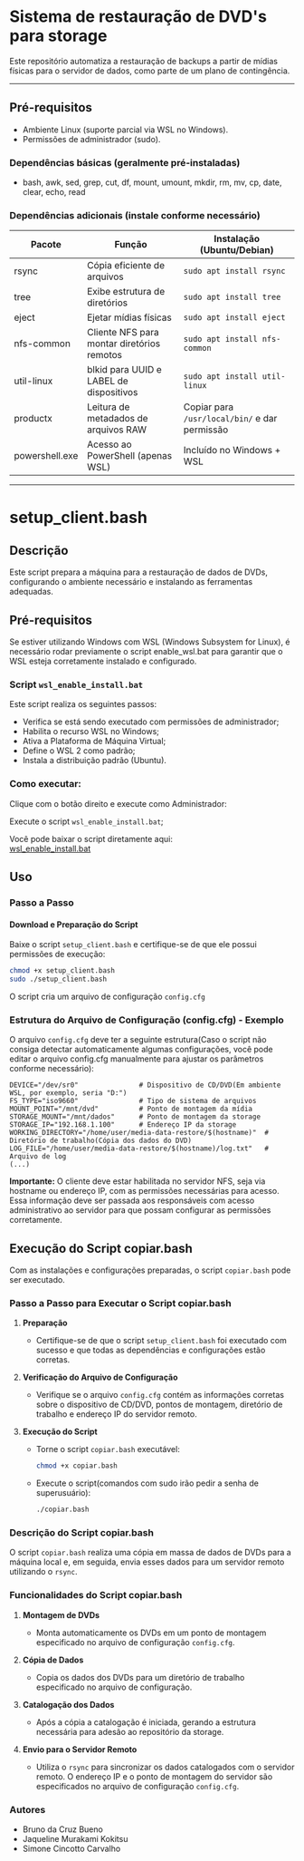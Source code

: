# Sistema de restauração de DVD's para storage

Este repositório automatiza a restauração de backups a partir de mídias físicas para o servidor de dados, como parte de um plano de contingência.

---

## Pré-requisitos

- Ambiente Linux (suporte parcial via WSL no Windows).
- Permissões de administrador (sudo).

### Dependências básicas (geralmente pré-instaladas)

- bash, awk, sed, grep, cut, df, mount, umount, mkdir, rm, mv, cp, date, clear, echo, read

### Dependências adicionais (instale conforme necessário)

| Pacote       | Função                                    | Instalação (Ubuntu/Debian)           |
|--------------|------------------------------------------|-------------------------------------|
| rsync        | Cópia eficiente de arquivos               | `sudo apt install rsync`             |
| tree         | Exibe estrutura de diretórios             | `sudo apt install tree`              |
| eject        | Ejetar mídias físicas                      | `sudo apt install eject`             |
| nfs-common   | Cliente NFS para montar diretórios remotos| `sudo apt install nfs-common`        |
| util-linux   | blkid para UUID e LABEL de dispositivos   | `sudo apt install util-linux`        |
| productx     | Leitura de metadados de arquivos RAW      | Copiar para `/usr/local/bin/` e dar permissão |
| powershell.exe | Acesso ao PowerShell (apenas WSL)        | Incluído no Windows + WSL            |

---

# setup_client.bash

## Descrição

Este script prepara a máquina para a restauração de dados de DVDs, configurando o ambiente necessário e instalando as ferramentas adequadas.

## Pré-requisitos

Se estiver utilizando Windows com WSL (Windows Subsystem for Linux), é necessário rodar previamente o script enable_wsl.bat para garantir que o WSL esteja corretamente instalado e configurado.

### Script `wsl_enable_install.bat`
Este script realiza os seguintes passos:

- Verifica se está sendo executado com permissões de administrador;
- Habilita o recurso WSL no Windows;
- Ativa a Plataforma de Máquina Virtual;
- Define o WSL 2 como padrão;
- Instala a distribuição padrão (Ubuntu).

### Como executar:

Clique com o botão direito e execute como Administrador:

Execute o script `wsl_enable_install.bat`;

Você pode baixar o script diretamente aqui:  
[wsl_enable_install.bat](./wsl_enable_install.bat)

## Uso

### Passo a Passo

#### Download e Preparação do Script

Baixe o script `setup_client.bash` e certifique-se de que ele possui permissões de execução:

```bash
chmod +x setup_client.bash
sudo ./setup_client.bash
```
O script cria um arquivo de configuração `config.cfg`

### Estrutura do Arquivo de Configuração (config.cfg) - Exemplo

O arquivo `config.cfg` deve ter a seguinte estrutura(Caso o script não consiga detectar automaticamente algumas configurações, você pode editar o arquivo config.cfg manualmente para ajustar os parâmetros conforme necessário):

```plaintext
DEVICE="/dev/sr0"               # Dispositivo de CD/DVD(Em ambiente WSL, por exemplo, seria "D:")
FS_TYPE="iso9660"               # Tipo de sistema de arquivos
MOUNT_POINT="/mnt/dvd"          # Ponto de montagem da mídia
STORAGE_MOUNT="/mnt/dados"      # Ponto de montagem da storage
STORAGE_IP="192.168.1.100"      # Endereço IP da storage
WORKING_DIRECTORY="/home/user/media-data-restore/$(hostname)"  # Diretório de trabalho(Cópia dos dados do DVD)
LOG_FILE="/home/user/media-data-restore/$(hostname)/log.txt"   # Arquivo de log
(...)
```

**Importante:** O cliente deve estar habilitada no servidor NFS, seja via hostname ou endereço IP, com as permissões necessárias para acesso.
Essa informação deve ser passada aos responsáveis com acesso administrativo ao servidor para que possam configurar as permissões corretamente.

## Execução do Script copiar.bash

Com as instalações e configurações preparadas, o script `copiar.bash` pode ser executado.

### Passo a Passo para Executar o Script copiar.bash

1. **Preparação**
   - Certifique-se de que o script `setup_client.bash` foi executado com sucesso e que todas as dependências e configurações estão corretas.

2. **Verificação do Arquivo de Configuração**
   - Verifique se o arquivo `config.cfg` contém as informações corretas sobre o dispositivo de CD/DVD, pontos de montagem, diretório de trabalho e endereço IP do servidor remoto.

3. **Execução do Script**

   - Torne o script `copiar.bash` executável:

     ```bash
     chmod +x copiar.bash
     ```

   - Execute o script(comandos com sudo irão pedir a senha de superusuário):

     ```bash
     ./copiar.bash
     ```



### Descrição do Script copiar.bash

O script `copiar.bash` realiza uma cópia em massa de dados de DVDs para a máquina local e, em seguida, envia esses dados para um servidor remoto utilizando o `rsync`.

### Funcionalidades do Script copiar.bash

1. **Montagem de DVDs**
   - Monta automaticamente os DVDs em um ponto de montagem especificado no arquivo de configuração `config.cfg`.

2. **Cópia de Dados**
   - Copia os dados dos DVDs para um diretório de trabalho especificado no arquivo de configuração.

3. **Catalogação dos Dados**
   - Após a cópia a catalogação é iniciada, gerando a estrutura necessária para adesão ao repositório da storage.

4. **Envio para o Servidor Remoto**
   - Utiliza o `rsync` para sincronizar os dados catalogados com o servidor remoto. O endereço IP e o ponto de montagem do servidor são especificados no arquivo de configuração `config.cfg`.

### Autores

- Bruno da Cruz Bueno
- Jaqueline Murakami Kokitsu
- Simone Cincotto Carvalho
